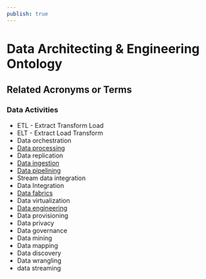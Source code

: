 ```yaml
---
publish: true
---
```

# Data Architecting & Engineering Ontology

## Related Acronyms or Terms

### Data Activities

- ETL - Extract Transform Load
- ELT - Extract Load Transform
- Data orchestration
- [Data processing](https://www.bmc.com/blogs/batch-processing-stream-processing-real-time/)
- Data replication
- [Data ingestion](https://www.bmc.com/blogs/automate-data-ingestion/)
- [Data pipelining](https://www.bmc.com/blogs/data-pipeline/)
- Stream data integration
- Data Integration
- [Data fabrics](https://www.bmc.com/blogs/data-fabric/)
- Data virtualization
- [Data engineering](https://www.bmc.com/blogs/data-engineer-vs-data-scientist/)
- Data provisioning
- Data privacy
- Data governance
- Data mining
- Data mapping
- Data discovery
- Data wrangling
- data streaming